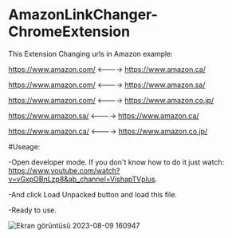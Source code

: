 ﻿# AmazonLinkChanger-ChromeExtension
This Extension Changing urls in Amazon example:

https://www.amazon.com/  <---->  https://www.amazon.ca/

https://www.amazon.com/  <---->  https://www.amazon.sa/

https://www.amazon.com/  <---->  https://www.amazon.co.jp/

https://www.amazon.sa/   <---->  https://www.amazon.ca/

https://www.amazon.ca/  <---->  https://www.amazon.co.jp/

﻿#Useage: 

-Open developer mode. If you don't know how to do it just watch: https://www.youtube.com/watch?v=vGxpOBnLzp8&ab_channel=VishapTVplus.

-And click Load Unpacked button and load this file. 

-Ready to use.

![Ekran görüntüsü 2023-08-09 160947](https://github.com/Kurtulusozturk/AmazonLinkChanger-ChromeExtension/assets/92689191/218924af-701a-4bd7-9779-d7908371a53a)




